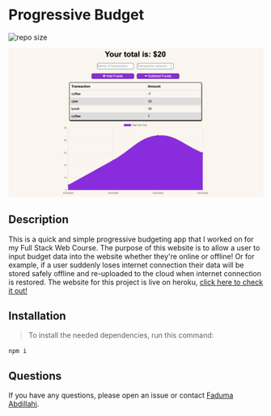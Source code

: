 # Progressive Budget
![repo size](https://img.shields.io/badge/repo%20size-327%20MB-blue)

![screenshot](PWA-SS.png)

## Description

This is a quick and simple progressive budgeting app that I worked on for my Full Stack Web Course. The purpose of this website is to allow a user to input budget data into the website whether they're online or offline! Or for example, if a user suddenly loses internet connection their data will be stored safely offline and re-uploaded to the cloud when internet connection is restored. The website for this project is live on heroku, [click here to check it out!](https://fast-sands-22373.herokuapp.com/)

## Installation

>To install the needed dependencies, run this command:

```
npm i
```

## Questions

If you have any questions, please open an issue or contact [Faduma Abdillahi](https://github.com/Faduma92).
